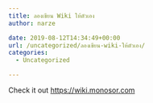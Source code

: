 ```yaml
---
title: ลองเขียน Wiki ให้ตัวเอง
author: narze

date: 2019-08-12T14:34:49+00:00
url: /uncategorized/ลองเขียน-wiki-ให้ตัวเอง/
categories:
  - Uncategorized

---
```

Check it out <https://wiki.monosor.com>
